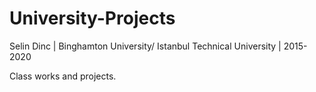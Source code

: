 # University-Projects

Selin Dinc | Binghamton University/ Istanbul Technical University | 2015-2020

Class works and projects.
